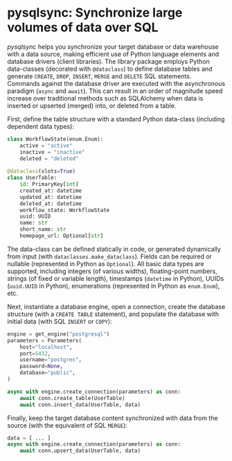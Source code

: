 # pysqlsync: Synchronize large volumes of data over SQL

*pysqlsync* helps you synchronize your target database or data warehouse with a data source, making efficient use of Python language elements and database drivers (client libraries). The library package employs Python data-classes (decorated with `@dataclass`) to define database tables and generate `CREATE`, `DROP`, `INSERT`, `MERGE` and `DELETE` SQL statements. Commands against the database driver are executed with the asynchronous paradigm (`async` and `await`). This can result in an order of magnitude speed increase over traditional methods such as SQLAlchemy when data is inserted or upserted (merged) into, or deleted from a table.

First, define the table structure with a standard Python data-class (including dependent data types):

```python
class WorkflowState(enum.Enum):
    active = "active"
    inactive = "inactive"
    deleted = "deleted"
    
@dataclass(slots=True)
class UserTable:
    id: PrimaryKey[int]
    created_at: datetime
    updated_at: datetime
    deleted_at: datetime
    workflow_state: WorkflowState
    uuid: UUID
    name: str
    short_name: str
    homepage_url: Optional[str]
```

The data-class can be defined statically in code, or generated dynamically from input (with `dataclasses.make_dataclass`). Fields can be required or nullable (represented in Python as `Optional`). All basic data types are supported, including integers (of various widths), floating-point numbers, strings (of fixed or variable length), timestamps (`datetime` in Python), UUIDs (`uuid.UUID` in Python), enumerations (represented in Python as `enum.Enum`), etc.

Next, instantiate a database engine, open a connection, create the database structure (with a `CREATE TABLE` statement), and populate the database with initial data (with SQL `INSERT` or `COPY`):

```python
engine = get_engine("postgresql")
parameters = Parameters(
    host="localhost",
    port=5432,
    username="postgres",
    password=None,
    database="public",
)

async with engine.create_connection(parameters) as conn:
    await conn.create_table(UserTable)
    await conn.insert_data(UserTable, data)
```

Finally, keep the target database content synchronized with data from the source (with the equivalent of SQL `MERGE`):

```python
data = [ ... ]
async with engine.create_connection(parameters) as conn:
    await conn.upsert_data(UserTable, data)
```
